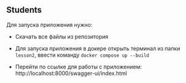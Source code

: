 ## Students

Для запуска приложения нужно:

* Скачать все файлы из репозитория

* Для запуска приложения в докере открыть терминал из папки `lesson2`,
ввести команду `docker compose up --build`

* Перейти по ссылке для работы с приложением: http://localhost:8000/swagger-ui/index.html